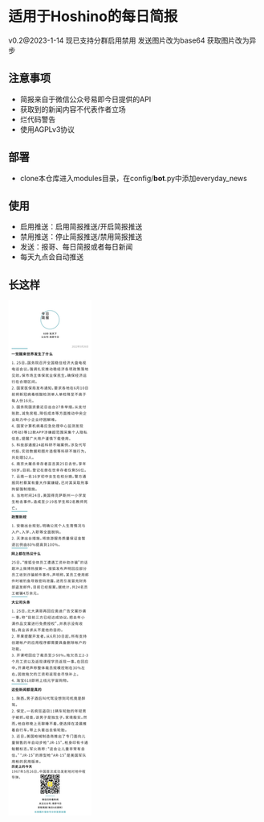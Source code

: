# 适用于Hoshino的每日简报
v0.2@2023-1-14
现已支持分群启用禁用
发送图片改为base64
获取图片改为异步

## 注意事项
- 简报来自于微信公众号易即今日提供的API
- 获取到的新闻内容不代表作者立场
- 烂代码警告
- 使用AGPLv3协议
## 部署
- clone本仓库进入modules目录，在config/__bot__.py中添加everyday_news
## 使用
- 启用推送：启用简报推送/开启简报推送
- 禁用推送：停止简报推送/禁用简报推送
- 发送：报哥、每日简报或者每日新闻
- 每天九点会自动推送
## 长这样
![截图](https://github.com/PerfBleu/everyday_news/raw/main/screenshot.jpg "截图")

